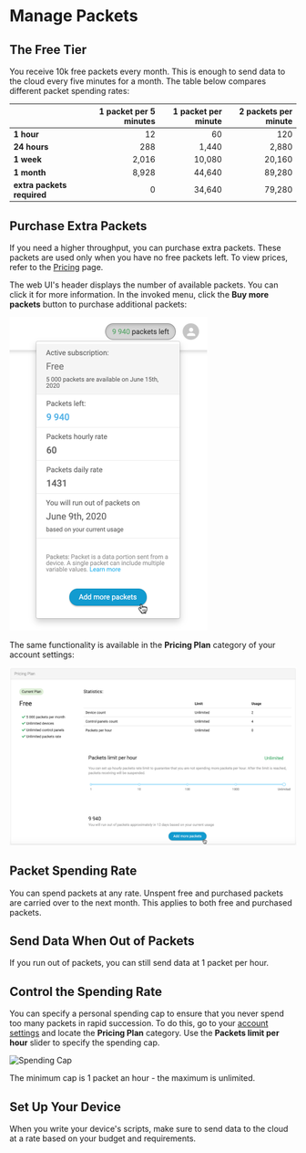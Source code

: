 # Manage Packets

## The Free Tier

You receive 10k free packets every month. This is enough to send data to the cloud every five minutes for a month. The table below compares different packet spending rates:

|                            | 1 packet per 5 minutes | 1 packet per minute | 2 packets per minute |
| -------------------------- | ---------------------: | ------------------: | -------------------: |
| **1 hour**                 |                     12 |                  60 |                  120 |
| **24 hours**               |                    288 |               1,440 |                2,880 |
| **1 week**                 |                  2,016 |              10,080 |               20,160 |
| **1 month**                |                  8,928 |              44,640 |               89,280 |
| **extra packets required** |                      0 |              34,640 |               79,280 |

## Purchase Extra Packets

If you need a higher throughput, you can purchase extra packets. These packets are used only when you have no free packets left. To view prices, refer to the [Pricing](https://cloud4rpi.io/home#pricing) page.

The web UI's header displays the number of available packets. You can click it for more information. In the invoked menu, click the **Buy more packets** button to purchase additional packets:

![Buy Packets](/res/managePackets/buy.png)

The same functionality is available in the **Pricing Plan** category of your account settings:

![Account Settings](/res/managePackets/account-settings.png)

## Packet Spending Rate

You can spend packets at any rate. Unspent free and purchased packets are carried over to the next month. This applies to both free and purchased packets.

## Send Data When Out of Packets

If you run out of packets, you can still send data at 1 packet per hour.

## Control the Spending Rate

You can specify a personal spending cap to ensure that you never spend too many packets in rapid succession. To do this, go to your [account settings](https://stage.cloud4rpi.io/account) and locate the **Pricing Plan** category. Use the **Packets limit per hour** slider to specify the spending cap.

![Spending Cap](/res/managePackets/spending-cap.png)

The minimum cap is 1 packet an hour - the maximum is unlimited.

## Set Up Your Device

When you write your device's scripts, make sure to send data to the cloud at a rate based on your budget and requirements.
